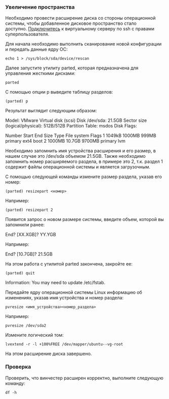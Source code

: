 ### Увеличение пространства

Необходимо провести расширение диска со стороны операционной системы, чтобы добавленное дисковое пространство стало доступно. [Подключитесь](https://1cloud.ru/help/linux/kak_podkljuchitsja_k_linux_serveru) к виртуальному серверу по ssh с правами суперпользователя.

Для начала необходимо выполнить сканирование новой конфигурации и передать данные ядру ОС:

`echo 1 > /sys/block/sda/device/rescan`

Далее запустите утилиту parted, которая предназначена для управления жесткими дисками:

`parted`

С помощью опции p выведите таблицу разделов:

`(parted) p`

Результат выглядит следующим образом:

Model: VMware Virtual disk (scsi)
Disk /dev/sda: 21.5GB
Sector size (logical/physical): 512B/512B
Partition Table: msdos
Disk Flags:

Number  Start   End     Size    Type     File system  Flags
 1      1049kB  1000MB  999MB   primary  ext4         boot
 2      1000MB  10.7GB  9700MB  primary               lvm

Необходимо запомнить имя устройства расширения и его размер, в нашем случае это /dev/sda объемом 21.5GB. Также необходимо запомнить номер расширяемого раздела, в примере это 2, т.к. раздел 1 содержит файлы операционной системы и является загрузочным.

С помощью следующей команды измените размер раздела, указав его номер:

`(parted) resizepart <номер>`

Например:

`(parted) resizepart 2`

Появится запрос о новом размере системы, введите объем, которой вы запомнили ранее:

End?  [XX.XGB]? YY.YGB

Например:

End?  [10.7GB]? 21.5GB

На этом работа с утилитой parted закончена, закройте ее:

`(parted) quit`

Information: You may need to update /etc/fstab.

Передайте ядру операционной системы Linux информацию об изменениях, указав имя устройства и номер раздела:

`pvresize <имя_устройства><номер_раздела>`

Например:

`pvresize /dev/sda2`

Измените логический том:

`lvextend -r -l +100%FREE /dev/mapper/ubuntu--vg-root`

На этом расширение диска завершено.

### Проверка

Проверить, что винчестер расширен корректно, выполните следующую команду:

`df -h`